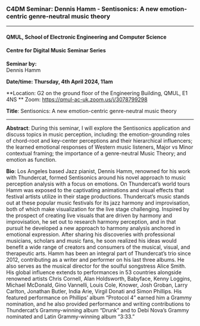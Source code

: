 ### C4DM Seminar: Dennis Hamm - Sentisonics: A new emotion-centric genre-neutral music theory
-----------------

#### QMUL, School of Electronic Engineering and Computer Science

#### Centre for Digital Music Seminar Series

**Seminar by:**   
   Dennis Hamm

**Date/time:  Thursday, 4th April 2024, 11am**

**Location: G2 on the ground floor of the Engineering Building, QMUL, E1 4NS **
Zoom: https://qmul-ac-uk.zoom.us/j/3078799298 


<b>Title</b>: Sentisonics: A new emotion-centric genre-neutral music theory

-----------------

<b>Abstract</b>: During this seminar, I will explore the Sentisonics application and discuss topics in music perception, including: the emotion-grounding roles of chord-root and key-center perceptions and their hierarchical influencers; the learned emotional responses of Western music listeners, Major vs Minor contextual framing; the importance of a genre-neutral Music Theory; and emotion as function.



<b>Bio</b>: Los Angeles based Jazz pianist, Dennis Hamm, renowned for his work with Thundercat, formed Sentisonics around his novel approach to music perception analysis with a focus on emotions. On Thundercat’s world tours Hamm was exposed to the captivating animations and visual effects that festival artists utilize in their stage productions. Thundercat’s music stands out at these popular music festivals for its jazz harmony and improvisation, both of which make visualization for the live stage challenging. Inspired by the prospect of creating live visuals that are driven by harmony and improvisation, he set out to research harmony perception, and in that pursuit he developed a new approach to harmony analysis anchored in emotional expression. After sharing his discoveries with professional musicians, scholars and music fans, he soon realized his ideas would benefit a wide range of creators and consumers of the musical, visual, and therapeutic arts. Hamm has been an integral part of Thundercat’s trio since 2012, contributing as a writer and performer on his last three albums. He also serves as the musical director for the soulful songstress Alice Smith. His global influence extends to performances in 53 countries alongside renowned artists Chris Cornell, Alan Holdsworth, Babyface, Kenny Loggins, Michael McDonald, Gino Vannelli, Louis Cole, Knower, Josh Groban, Larry Carlton, Jonathan Butler, India Arie, Virgil Donati and Simon Phillips. His featured performance on Phillips’ album “Protocol 4” earned him a Grammy nomination, and he also provided performance and writing contributions to Thundercat’s Grammy-winning album “Drunk” and to Debi Nova’s Grammy nominated and Latin Grammy-winning album “3:33.”
